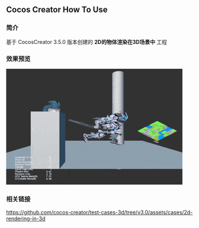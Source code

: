 ## Cocos Creator How To Use

### 简介

基于 CocosCreator 3.5.0 版本创建的 **2D的物体渲染在3D场景中** 工程

### 效果预览
![image](../../../gif/202203/2022030521.gif)

### 相关链接
https://github.com/cocos-creator/test-cases-3d/tree/v3.0/assets/cases/2d-rendering-in-3d